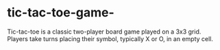 # tic-tac-toe-game-
Tic-tac-toe is a classic two-player board game played on a 3x3 grid. Players take turns placing their symbol, typically X or O, in an empty cell.

